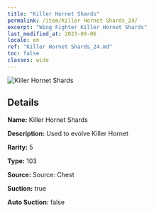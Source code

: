 ```yaml
---
title: "Killer Hornet Shards"
permalink: /item/Killer Hornet Shards_24/
excerpt: "Wing Fighter Killer Hornet Shards"
last_modified_at: 2023-09-06
locale: en
ref: "Killer Hornet Shards_24.md"
toc: false
classes: wide
---
```



 ![Killer Hornet Shards](/images/item/Killer_Hornet_Shards_p.png)



## Details

 **Name:** Killer Hornet Shards 

 **Description:** Used to evolve Killer Hornet

 **Rarity:** 5 

 **Type:** 103 

 **Source:** Source: Chest 

 **Suction:** true 

 **Auto Suction:** false 


